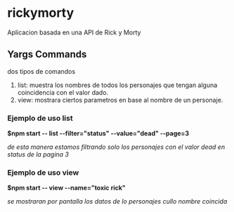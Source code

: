 # rickymorty
Aplicacion basada en una API de Rick y Morty

## Yargs Commands
dos tipos de comandos
1. list: muestra los nombres de todos los personajes que tengan alguna coincidencia con el valor dado.
2. view: mostrara ciertos parametros en base al nombre de un personaje.

### Ejemplo de uso list
**$npm start -- list --filter="status" --value="dead" --page=3**

*de esta manera estamos filtrando solo los personajes con el valor dead en status de la pagina 3*

### Ejemplo de uso view
**$npm start -- view --name="toxic rick"**

*se mostraran por pantalla los datos de lo personajes cullo nombre coincida*
